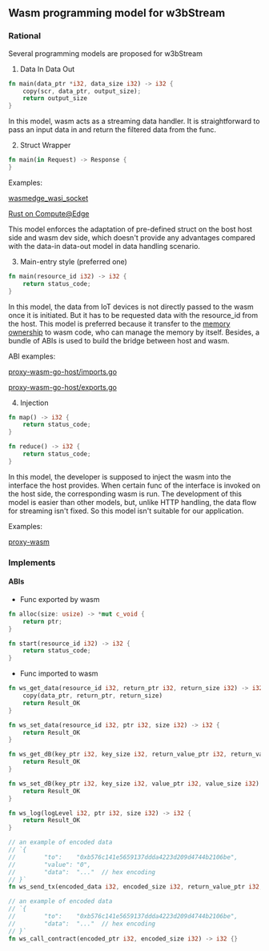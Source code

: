 ## Wasm programming model for w3bStream

### Rational

Several programming models are proposed for w3bStream

1. Data In Data Out

```rust
fn main(data_ptr *i32, data_size i32) -> i32 {
    copy(scr, data_ptr, output_size);
    return output_size
}
```

In this model, wasm acts as a streaming data handler. It is straightforward to pass an input data in and return the filtered data from the func.

2. Struct Wrapper

```rust
fn main(in Request) -> Response {
}
```

Examples:

[wasmedge_wasi_socket](https://github.com/second-state/wasmedge_wasi_socket/blob/main/_examples/http_server/src/main.rs#L15)

[Rust on Compute@Edge](https://developer.fastly.com/learning/compute/rust/#main-interface)

This model enforces the adaptation of pre-defined struct on the bost host side and wasm dev side, which doesn't provide any advantages compared with the data-in data-out model in data handling scenario.

3. Main-entry style (preferred one)

```rust
fn main(resource_id i32) -> i32 {
    return status_code;
}
```

In this model, the data from IoT devices is not directly passed to the wasm once it is initiated. But it has to be requested data with the resource_id from the host. This model is preferred because it transfer to the [memory ownership](https://github.com/proxy-wasm/spec/tree/master/abi-versions#memory-ownership) to wasm code, who can manage the memory by itself. Besides, a bundle of ABIs is used to build the bridge between host and wasm.

ABI examples:

[proxy-wasm-go-host/imports.go](https://github.com/mosn/proxy-wasm-go-host/blob/main/proxywasm/v2/imports.go)

[proxy-wasm-go-host/exports.go](https://github.com/mosn/proxy-wasm-go-host/blob/main/proxywasm/v2/exports.go)

4. Injection

```rust
fn map() -> i32 {
    return status_code; 
}

fn reduce() -> i32 {
    return status_code;
}
```

In this model, the developer is supposed to inject the wasm into the interface the host provides. When certain func of the interface is invoked on the host side, the corresponding wasm is run. The development of this model is easier than other models, but, unlike HTTP handling, the data flow for streaming isn't fixed. So this model isn't suitable for our application.

Examples:

[proxy-wasm](https://github.com/proxy-wasm/spec/tree/master/abi-versions/vNEXT)

### Implements

#### ABIs

- Func exported by wasm

```rust
fn alloc(size: usize) -> *mut c_void {
    return ptr;
}

fn start(resource_id i32) -> i32 {
    return status_code;
}
```

- Func imported to wasm

```rust
fn ws_get_data(resource_id i32, return_ptr i32, return_size i32) -> i32 {
    copy(data_ptr, return_ptr, return_size)
    return Result_OK
}

fn ws_set_data(resource_id i32, ptr i32, size i32) -> i32 {
    return Result_OK
}

fn ws_get_dB(key_ptr i32, key_size i32, return_value_ptr i32, return_value_size i32) -> i32 {
    return Result_OK
}

fn ws_set_dB(key_ptr i32, key_size i32, value_ptr i32, value_size i32) -> i32 {
    return Result_OK
}

fn ws_log(logLevel i32, ptr i32, size i32) -> i32 {
    return Result_OK
}

// an example of encoded data
// `{
//        "to":    "0xb576c141e5659137ddda4223d209d4744b2106be",
//        "value": "0",
//        "data":  "..."  // hex encoding 
// }`
fn ws_send_tx(encoded_data i32, encoded_size i32, return_value_ptr i32, return_value_size i32) -> i32 {}

// an example of encoded data
// `{
//        "to":    "0xb576c141e5659137ddda4223d209d4744b2106be",
//        "data":  "..."  // hex encoding 
// }`
fn ws_call_contract(encoded_ptr i32, encoded_size i32) -> i32 {}
```

